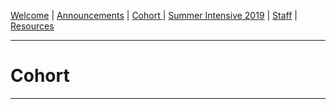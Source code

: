 [Welcome](https://www.example.com) | [Announcements](https://www.example.com) | [Cohort ](https://www.example.com) | [Summer Intensive 2019](https://www.example.com) | [Staff](https://www.example.com) | [Resources](https://www.example.com)

---

# Cohort

---
